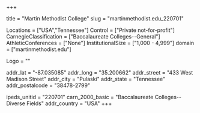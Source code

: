 
+++

title = "Martin Methodist College"
slug = "martinmethodist.edu_220701"

Locations = ["USA","Tennessee"]
Control = ["Private not-for-profit"]
CarnegieClassification = ["Baccalaureate Colleges--General"]
AthleticConferences = ["None"]
InstitutionalSize = ["1,000 - 4,999"]
domain = ["martinmethodist.edu"]

Logo = ""

addr_lat = "-87.035085"
addr_long = "35.200662"
addr_street = "433 West Madison Street"
addr_city = "Pulaski"
addr_state = "Tennessee"
addr_postalcode = "38478-2799"

ipeds_unitid = "220701"
carn_2000_basic = "Baccalaureate Colleges--Diverse Fields"
addr_country = "USA"
+++
    
